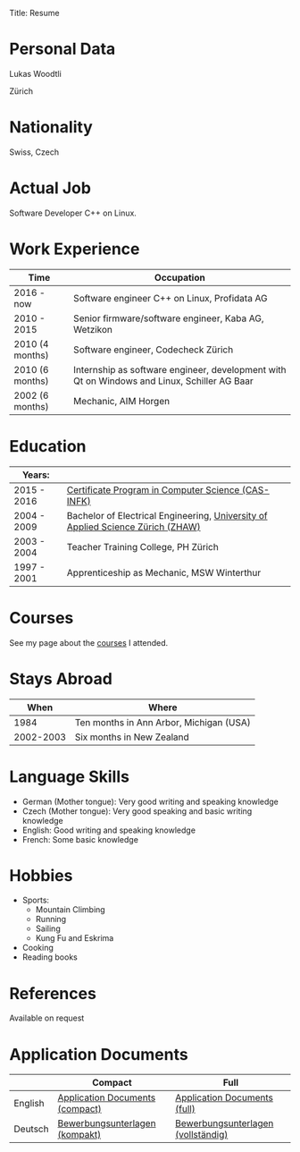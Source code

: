 Title: Resume


# Personal Data
Lukas Woodtli

Zürich

# Nationality
Swiss, Czech

# Actual Job
Software Developer C++ on Linux.

# Work Experience

| Time             | Occupation
|------------------|---------------------------------------------------
| 2016 - now       | Software engineer C++ on Linux, Profidata AG
| 2010 - 2015      | Senior firmware/software engineer, Kaba AG, Wetzikon
| 2010 (4 months)  | Software engineer, Codecheck Zürich
| 2010 (6 months)  | Internship as software engineer, development with Qt on Windows and Linux, Schiller AG Baar
| 2002 (6 months)  | Mechanic, AIM Horgen


# Education
| Years:         |                                                                                          |
|----------------|------------------------------------------------------------------------------------------|
| 2015 - 2016    | [Certificate Program in Computer Science (CAS-INFK)](https://www.inf.ethz.ch/continuing-education/certificate-program.html) |
| 2004 - 2009    | Bachelor of Electrical Engineering, [University of Applied Science Zürich (ZHAW)](http://www.zhaw.ch) |
| 2003 - 2004    | Teacher Training College, PH Zürich                                                      |
| 1997 - 2001    | Apprenticeship as Mechanic, MSW Winterthur                                               |


# Courses
See my page about the [courses](courses.html) I attended.


# Stays Abroad
| When      | Where
|-----------|----------------------------------------
| 1984      | Ten months in Ann Arbor, Michigan (USA)
| 2002-2003 | Six months in New Zealand


# Language Skills

- German (Mother tongue): Very good writing and speaking knowledge
- Czech (Mother tongue): Very good speaking and basic writing knowledge
- English: Good writing and speaking knowledge
- French: Some basic knowledge

# Hobbies

* Sports:
    * Mountain Climbing
    * Running
    * Sailing
    * Kung Fu and Eskrima
* Cooking
* Reading books

# References
Available on request


# Application Documents

|         | Compact                   | Full       |
|---------|---------------------------|------------|
| English | [Application Documents (compact)](/documents/Application_Documents_Lukas_Woodtli.zip) | [Application Documents (full)](/documents/Application_Documents_full_Lukas_Woodtli.zip) |
| Deutsch | [Bewerbungsunterlagen (kompakt)](/documents/Bewerbungsunterlagen_Lukas_Woodtli.zip) | [Bewerbungsunterlagen (vollständig)](/documents/Bewerbungsunterlagen_alle_Lukas_Woodtli.zip) |
